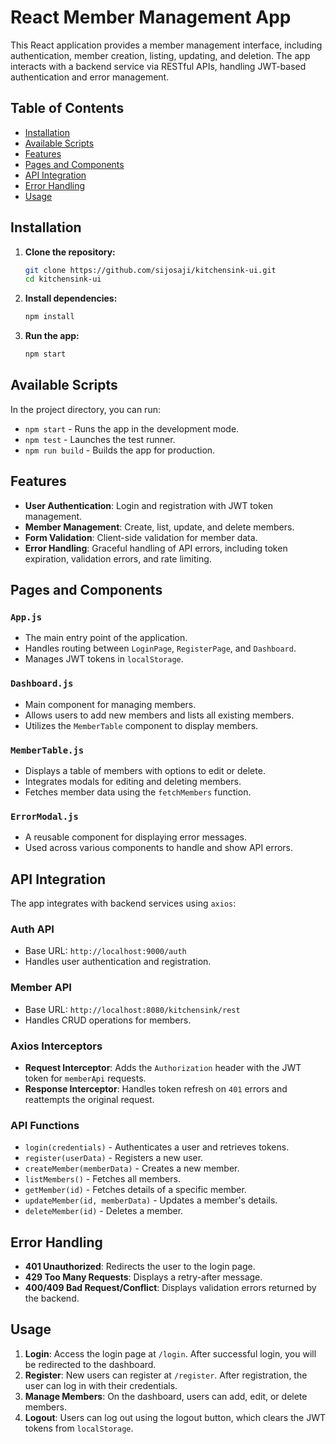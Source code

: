 
# React Member Management App

This React application provides a member management interface, including authentication, member creation, listing, updating, and deletion. The app interacts with a backend service via RESTful APIs, handling JWT-based authentication and error management.

## Table of Contents

- [Installation](#installation)
- [Available Scripts](#available-scripts)
- [Features](#features)
- [Pages and Components](#pages-and-components)
- [API Integration](#api-integration)
- [Error Handling](#error-handling)
- [Usage](#usage)

## Installation

1. **Clone the repository:**

   ```bash
   git clone https://github.com/sijosaji/kitchensink-ui.git
   cd kitchensink-ui
   ```

2. **Install dependencies:**

   ```bash
   npm install
   ```

3. **Run the app:**

   ```bash
   npm start
   ```

## Available Scripts

In the project directory, you can run:

- `npm start` - Runs the app in the development mode.
- `npm test` - Launches the test runner.
- `npm run build` - Builds the app for production.

## Features

- **User Authentication**: Login and registration with JWT token management.
- **Member Management**: Create, list, update, and delete members.
- **Form Validation**: Client-side validation for member data.
- **Error Handling**: Graceful handling of API errors, including token expiration, validation errors, and rate limiting.

## Pages and Components

### `App.js`

- The main entry point of the application.
- Handles routing between `LoginPage`, `RegisterPage`, and `Dashboard`.
- Manages JWT tokens in `localStorage`.

### `Dashboard.js`

- Main component for managing members.
- Allows users to add new members and lists all existing members.
- Utilizes the `MemberTable` component to display members.

### `MemberTable.js`

- Displays a table of members with options to edit or delete.
- Integrates modals for editing and deleting members.
- Fetches member data using the `fetchMembers` function.

### `ErrorModal.js`

- A reusable component for displaying error messages.
- Used across various components to handle and show API errors.

## API Integration

The app integrates with backend services using `axios`:

### Auth API

- Base URL: `http://localhost:9000/auth`
- Handles user authentication and registration.

### Member API

- Base URL: `http://localhost:8080/kitchensink/rest`
- Handles CRUD operations for members.

### Axios Interceptors

- **Request Interceptor**: Adds the `Authorization` header with the JWT token for `memberApi` requests.
- **Response Interceptor**: Handles token refresh on `401` errors and reattempts the original request.

### API Functions

- `login(credentials)` - Authenticates a user and retrieves tokens.
- `register(userData)` - Registers a new user.
- `createMember(memberData)` - Creates a new member.
- `listMembers()` - Fetches all members.
- `getMember(id)` - Fetches details of a specific member.
- `updateMember(id, memberData)` - Updates a member's details.
- `deleteMember(id)` - Deletes a member.

## Error Handling

- **401 Unauthorized**: Redirects the user to the login page.
- **429 Too Many Requests**: Displays a retry-after message.
- **400/409 Bad Request/Conflict**: Displays validation errors returned by the backend.

## Usage

1. **Login**: Access the login page at `/login`. After successful login, you will be redirected to the dashboard.
2. **Register**: New users can register at `/register`. After registration, the user can log in with their credentials.
3. **Manage Members**: On the dashboard, users can add, edit, or delete members.
4. **Logout**: Users can log out using the logout button, which clears the JWT tokens from `localStorage`.